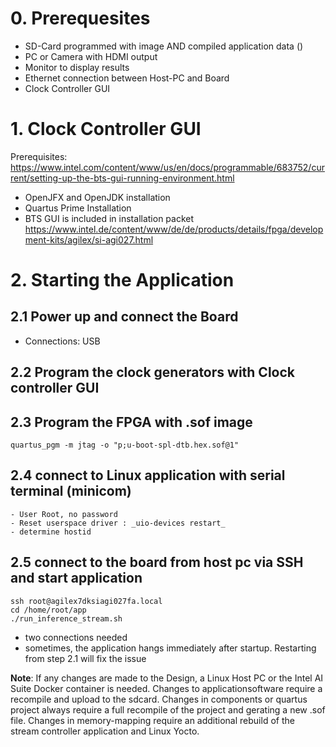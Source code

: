 # 0. Prerequesites
- SD-Card programmed with image AND compiled application data ()
- PC or Camera with HDMI output
- Monitor to display results
- Ethernet connection between Host-PC and Board
- Clock Controller GUI

# 1. Clock Controller GUI
Prerequisites: https://www.intel.com/content/www/us/en/docs/programmable/683752/current/setting-up-the-bts-gui-running-environment.html
- OpenJFX and OpenJDK installation
- Quartus Prime Installation
- BTS GUI is included in installation packet https://www.intel.de/content/www/de/de/products/details/fpga/development-kits/agilex/si-agi027.html 


# 2. Starting the Application
## 2.1 Power up and connect the Board
- Connections: USB
## 2.2 Program the clock generators with Clock controller GUI

## 2.3 Program the FPGA with .sof image
```
quartus_pgm -m jtag -o "p;u-boot-spl-dtb.hex.sof@1"
```
## 2.4 connect to Linux application with serial terminal (minicom) 
    - User Root, no password
    - Reset userspace driver : _uio-devices restart_
    - determine hostid
## 2.5 connect to the board from host pc via SSH and start application
```
ssh root@agilex7dksiagi027fa.local
cd /home/root/app
./run_inference_stream.sh
```
- two connections needed
- sometimes, the application hangs immediately after startup. Restarting from step 2.1 will fix the issue 

**Note**: If any changes are made to the Design, a Linux Host PC or the Intel AI Suite Docker container is needed. Changes to applicationsoftware require a recompile and upload to the sdcard. Changes in components or quartus project always require a full recompile of the project and gerating a new .sof file. Changes in memory-mapping require an additional rebuild of the stream controller application and Linux Yocto. 